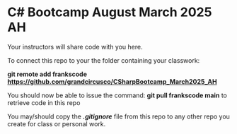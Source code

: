 # C# Bootcamp August March 2025 AH
Your instructors will share code with you here.

To connect this repo to your the folder containing your classwork:

 **git remote add frankscode https://github.com/grandcircusco/CSharpBootcamp_March2025_AH**

You should now be able to issue the command: **git pull frankscode main**
to retrieve code in this repo

You may/should copy the ***.gitignore*** file from this repo to any other repo you create for
class or personal work.
